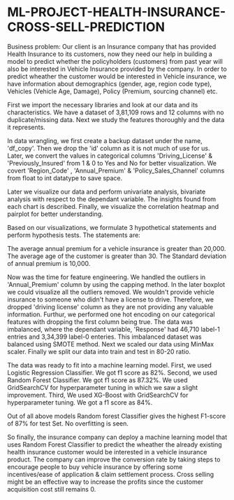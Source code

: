 # ML-PROJECT-HEALTH-INSURANCE-CROSS-SELL-PREDICTION

Business problem: Our client is an Insurance company that has provided Health Insurance to its customers, now they need our help in building a model to predict whether the policyholders (customers) from past year will also be interested in Vehicle Insurance provided by the company. In order to predict wheather the customer would be interested in Vehicle insurance, we have information about demographics (gender, age, region code type), Vehicles (Vehicle Age, Damage), Policy (Premium, sourcing channel) etc.

First we import the necessary libraries and look at our data and its characteristics. We have a dataset of 3,81,109 rows and 12 columns with no duplicate/missing data. Next we study the features thoroughly and the data it represents.

In data wrangling, we first create a backup dataset under the name, 'df_copy'. Then we drop the 'id' column as it is not much of use for us. Later, we convert the values in categorical columns 'Driving_License' & 'Previously_Insured' from 1 & 0 to Yes and No for better visualization. We covert 'Region_Code' , 'Annual_Premium' & 'Policy_Sales_Channel' columns from float to int datatype to save space.

Later we visualize our data and perform univariate analysis, bivariate analysis with respect to the dependant variable. The insights found from each chart is described. Finally, we visualize the correlation heatmap and pairplot for better understanding.

Based on our visualizations, we formulate 3 hypothetical statements and perform hypothesis tests. The statements are:

The average annual premium for a vehicle insurance is greater than 20,000. The average age of the customer is greater than 30. The Standard deviation of annual premium is 10,000.

Now was the time for feature engineering. We handled the outliers in 'Annual_Premium' column by using the capping method. In the later boxplot we could visualize all the outliers removed. We wouldn't provide vehicle insurance to someone who didn't have a license to drive. Therefore, we dropped 'driving license' column as they are not providing any valuable information. Furthur, we performed one hot encoding on our categorical features with dropping the first column being true. The data was imbalanced, where the dependant variable, 'Response' had 46,710 label-1 entries and 3,34,399 label-0 enteries. This imbalanced dataset was balanced using SMOTE method. Next we scaled our data using MinMax scaler. Finally we split our data into train and test in 80-20 ratio.

The data was ready to fit into a machine learning model. First, we used Logistic Regression Classifier. We got f1 score as 82%. Second, we used Random Forest Classifier. We got f1 score as 87.32%. We used GridSearchCV for hyperparameter tuning in which we saw a slight improvement. Third, We used XG-Boost with GridSearchCV for hyperparameter tuning. We got a f1 score as 84%.

Out of all above models Random forest Classifier gives the highest F1-score of 87% for test Set. No overfitting is seen.

So finally, the insurance company can deploy a machine learning model that uses Random Forest Classifier to predict the wheather the already existing health insurance customer would be interested in a vehicle insurance product. The company can improve the conversion rate by taking steps to encourage people to buy vehicle insurance by offering some incentives/ease of application & claim settlement process. Cross selling might be an effective way to increase the profits since the customer acquisition cost still remains 0.
